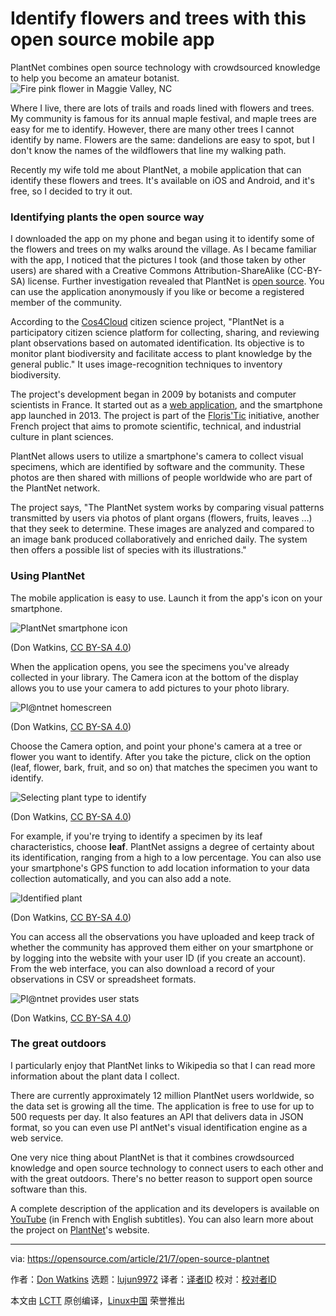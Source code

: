 [#]: subject: (Identify flowers and trees with this open source mobile app)
[#]: via: (https://opensource.com/article/21/7/open-source-plantnet)
[#]: author: (Don Watkins https://opensource.com/users/don-watkins)
[#]: collector: (lujun9972)
[#]: translator: (geekpi)
[#]: reviewer: ( )
[#]: publisher: ( )
[#]: url: ( )

Identify flowers and trees with this open source mobile app
======
PlantNet combines open source technology with crowdsourced knowledge to
help you become an amateur botanist.
![Fire pink flower in Maggie Valley, NC][1]

Where I live, there are lots of trails and roads lined with flowers and trees. My community is famous for its annual maple festival, and maple trees are easy for me to identify. However, there are many other trees I cannot identify by name. Flowers are the same: dandelions are easy to spot, but I don't know the names of the wildflowers that line my walking path.

Recently my wife told me about PlantNet, a mobile application that can identify these flowers and trees. It's available on iOS and Android, and it's free, so I decided to try it out.

### Identifying plants the open source way

I downloaded the app on my phone and began using it to identify some of the flowers and trees on my walks around the village. As I became familiar with the app, I noticed that the pictures I took (and those taken by other users) are shared with a Creative Commons Attribution-ShareAlike (CC-BY-SA) license. Further investigation revealed that PlantNet is [open source][2]. You can use the application anonymously if you like or become a registered member of the community.

According to the [Cos4Cloud][3] citizen science project, "PlantNet is a participatory citizen science platform for collecting, sharing, and reviewing plant observations based on automated identification. Its objective is to monitor plant biodiversity and facilitate access to plant knowledge by the general public." It uses image-recognition techniques to inventory biodiversity.

The project's development began in 2009 by botanists and computer scientists in France. It started out as a [web application][4], and the smartphone app launched in 2013. The project is part of the [Floris'Tic][5] initiative, another French project that aims to promote scientific, technical, and industrial culture in plant sciences.

PlantNet allows users to utilize a smartphone's camera to collect visual specimens, which are identified by software and the community. These photos are then shared with millions of people worldwide who are part of the PlantNet network.

The project says, "The PlantNet system works by comparing visual patterns transmitted by users via photos of plant organs (flowers, fruits, leaves …) that they seek to determine. These images are analyzed and compared to an image bank produced collaboratively and enriched daily. The system then offers a possible list of species with its illustrations."

### Using PlantNet

The mobile application is easy to use. Launch it from the app's icon on your smartphone.

![PlantNet smartphone icon][6]

(Don Watkins, [CC BY-SA 4.0][7])

When the application opens, you see the specimens you've already collected in your library. The Camera icon at the bottom of the display allows you to use your camera to add pictures to your photo library.

![Pl@ntnet homescreen][8]

(Don Watkins, [CC BY-SA 4.0][7])

Choose the Camera option, and point your phone's camera at a tree or flower you want to identify. After you take the picture, click on the option (leaf, flower, bark, fruit, and so on) that matches the specimen you want to identify.

![Selecting plant type to identify][9]

(Don Watkins, [CC BY-SA 4.0][7])

For example, if you're trying to identify a specimen by its leaf characteristics, choose **leaf**. PlantNet assigns a degree of certainty about its identification, ranging from a high to a low percentage. You can also use your smartphone's GPS function to add location information to your data collection automatically, and you can also add a note.

![Identified plant][10]

(Don Watkins, [CC BY-SA 4.0][7])

You can access all the observations you have uploaded and keep track of whether the community has approved them either on your smartphone or by logging into the website with your user ID (if you create an account). From the web interface, you can also download a record of your observations in CSV or spreadsheet formats.

![Pl@ntnet provides user stats][11]

(Don Watkins, [CC BY-SA 4.0][7])

### The great outdoors

I particularly enjoy that PlantNet links to Wikipedia so that I can read more information about the plant data I collect.

There are currently approximately 12 million PlantNet users worldwide, so the data set is growing all the time. The application is free to use for up to 500 requests per day. It also features an API that delivers data in JSON format, so you can even use Pl antNet's visual identification engine as a web service.

One very nice thing about PlantNet is that it combines crowdsourced knowledge and open source technology to connect users to each other and with the great outdoors. There's no better reason to support open source software than this.

A complete description of the application and its developers is available on [YouTube][12] (in French with English subtitles). You can also learn more about the project on [PlantNet][13]'s website.

--------------------------------------------------------------------------------

via: https://opensource.com/article/21/7/open-source-plantnet

作者：[Don Watkins][a]
选题：[lujun9972][b]
译者：[译者ID](https://github.com/译者ID)
校对：[校对者ID](https://github.com/校对者ID)

本文由 [LCTT](https://github.com/LCTT/TranslateProject) 原创编译，[Linux中国](https://linux.cn/) 荣誉推出

[a]: https://opensource.com/users/don-watkins
[b]: https://github.com/lujun9972
[1]: https://opensource.com/sites/default/files/styles/image-full-size/public/lead-images/fire-pink-flower-maggie-valley.jpg?itok=q6Ev7TSr (Fire pink flower in Maggie Valley, NC)
[2]: https://github.com/plantnet
[3]: https://cos4cloud-eosc.eu/citizen-science-innovation/cos4cloud-citizen-observatories/plntnet/
[4]: https://identify.plantnet.org/
[5]: http://floristic.org/
[6]: https://opensource.com/sites/default/files/uploads/plantnet-icon.jpg (PlantNet smartphone icon)
[7]: https://creativecommons.org/licenses/by-sa/4.0/
[8]: https://opensource.com/sites/default/files/uploads/plantnet_camera.jpg (Pl@ntnet homescreen)
[9]: https://opensource.com/sites/default/files/uploads/plantnet_plant-type.jpg (Selecting plant type to identify)
[10]: https://opensource.com/sites/default/files/uploads/plantnet-identification.jpg (Identified plant)
[11]: https://opensource.com/sites/default/files/uploads/plantnet_user-stats.jpg (Pl@ntnet provides user stats)
[12]: https://www.youtube.com/watch?v=W_cBqaPfRFE
[13]: https://plantnet.org/
